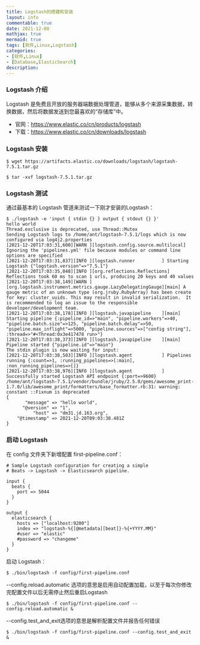 ```yaml
---
title: Logstash的搭建和安装
layout: info
commentable: true
date: 2021-12-08
mathjax: true
mermaid: true
tags: [软件,Linux,Logstash]
categories: 
- [软件,Linux]
- [Database,ElasticSearch]
description: 
---
```


### Logstash 介绍

Logstash 是免费且开放的服务器端数据处理管道，能够从多个来源采集数据，转换数据，然后将数据发送到您最喜欢的“存储库”中。

<!--more-->

- 官网：https://www.elastic.co/cn/products/logstash
- 下载：https://www.elastic.co/cn/downloads/logstash

### Logstash 安装

```
$ wget https://artifacts.elastic.co/downloads/logstash/logstash-7.5.1.tar.gz

$ tar -xvf logstash-7.5.1.tar.gz
```

### Logstash 测试

通过最基本的 Logstash 管道来测试一下刚才安装的Logstash：

```
$ ./logstash -e 'input { stdin {} } output { stdout {} }'
hello world
Thread.exclusive is deprecated, use Thread::Mutex
Sending Logstash logs to /home/ant/logstash-7.5.1/logs which is now configured via log4j2.properties
[2021-12-20T17:03:31,600][WARN ][logstash.config.source.multilocal] Ignoring the 'pipelines.yml' file because modules or command line options are specified
[2021-12-20T17:03:31,837][INFO ][logstash.runner          ] Starting Logstash {"logstash.version"=>"7.5.1"}
[2021-12-20T17:03:35,048][INFO ][org.reflections.Reflections] Reflections took 60 ms to scan 1 urls, producing 20 keys and 40 values
[2021-12-20T17:03:38,149][WARN ][org.logstash.instrument.metrics.gauge.LazyDelegatingGauge][main] A gauge metric of an unknown type (org.jruby.RubyArray) has been create for key: cluster_uuids. This may result in invalid serialization.  It is recommended to log an issue to the responsible developer/development team.
[2021-12-20T17:03:38,178][INFO ][logstash.javapipeline    ][main] Starting pipeline {:pipeline_id=>"main", "pipeline.workers"=>40, "pipeline.batch.size"=>125, "pipeline.batch.delay"=>50, "pipeline.max_inflight"=>5000, "pipeline.sources"=>["config string"], :thread=>"#<Thread:0x3e417478 run>"}
[2021-12-20T17:03:38,373][INFO ][logstash.javapipeline    ][main] Pipeline started {"pipeline.id"=>"main"}
The stdin plugin is now waiting for input:
[2021-12-20T17:03:38,503][INFO ][logstash.agent           ] Pipelines running {:count=>1, :running_pipelines=>[:main], :non_running_pipelines=>[]}
[2021-12-20T17:03:38,976][INFO ][logstash.agent           ] Successfully started Logstash API endpoint {:port=>9600}
/home/ant/logstash-7.5.1/vendor/bundle/jruby/2.5.0/gems/awesome_print-1.7.0/lib/awesome_print/formatters/base_formatter.rb:31: warning: constant ::Fixnum is deprecated
{
       "message" => "hello world",
      "@version" => "1",
          "host" => "dm31.jd.163.org",
    "@timestamp" => 2021-12-20T09:03:38.481Z
}
```

### 启动 Logstash

在 config 文件夹下新增配置 first-pipeline.conf：

```
# Sample Logstash configuration for creating a simple
# Beats -> Logstash -> Elasticsearch pipeline.

input {
  beats {
    port => 5044
  }
}

output {
  elasticsearch {
    hosts => ["localhost:9200"]
    index => "logstash-%{[@metadata][beat]}-%{+YYYY.MM}"
    #user => "elastic"
    #password => "changeme"
  }
}
```

启动 Logstash：

```
$ ./bin/logstash -f config/first-pipeline.conf 
```

--config.reload.automatic 选项的意思是启用自动配置加载，以至于每次你修改完配置文件以后无需停止然后重启Logstash

```
$ ./bin/logstash -f config/first-pipeline.conf --config.reload.automatic &
```

--config.test_and_exit选项的意思是解析配置文件并报告任何错误

```
$ ./bin/logstash -f config/first-pipeline.conf --config.test_and_exit &
```

